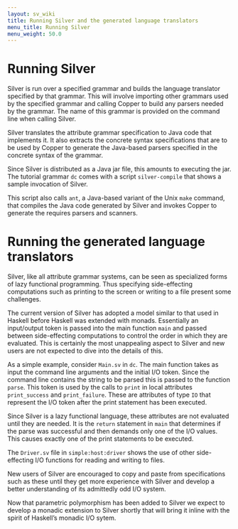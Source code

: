 ```yaml
---
layout: sv_wiki
title: Running Silver and the generated language translators
menu_title: Running Silver
menu_weight: 50.0
---
```


# Running Silver

Silver is run over a specified grammar and builds the language translator specified
by that grammar. This will involve importing other grammars used by the specified grammar and
calling Copper to build any parsers needed by the grammar. The name of this grammar is provided
on the command line when calling Silver.

Silver translates the attribute grammar specification to Java code that implements it. It also
extracts the concrete syntax specifications that are to be used by Copper to generate the Java-based
parsers specified in the concrete syntax of the grammar.

Since Silver is distributed as a Java jar file, this amounts to executing the jar. The tutorial
grammar `dc` comes with a script `silver-compile` that shows a sample invocation of Silver.

This script also calls `ant`, a Java-based variant of the Unix `make` command, that compiles the
Java code generated by Silver and invokes Copper to generate the requires parsers and scanners.


# Running the generated language translators

Silver, like all attribute grammar systems,
can be seen as specialized forms of lazy functional programming. Thus specifying side-effecting
computations such as printing to the screen or writing to a file present some challenges.

The current version of Silver has adopted a model similar to that used in Haskell before Haskell
was extended with monads. Essentially an input/output token is passed into the main function `main`
and passed between side-effecting computations to control the order in which they are evaluated.
This is certainly the most unappealing aspect to Silver and new users are not expected to dive into
the details of this.

As a simple example, consider `Main.sv` in `dc`. The main function takes as input the command
line arguments and the initial I/O token. Since the command line contains the string to be parsed
this is passed to the function `parse`. This token is used by the calls to `print` in local attributes
`print_success` and `print_failure`. These are attributes of type `IO` that represent the I/O token
after the print statement has been executed.

Since Silver is a lazy functional language, these attributes are not evaluated until they are
needed. It is the `return` statement in `main` that determines if the parse was successful and then
demands only one of the I/O values. This causes exactly one of the print statements to be executed.

The `Driver.sv` file in `simple:host:driver` shows the use of other side-effecting I/O functions
for reading and writing to files.

New users of Silver are encouraged to copy and paste from specifications such as these until
they get more experience with Silver and develop a better understanding of its admittedly odd I/O
system.

Now that parametric polymorphism has been added to Silver we expect to develop a monadic
extension to Silver shortly that will bring it inline with the spirit of Haskell’s monadic I/O sytem.
